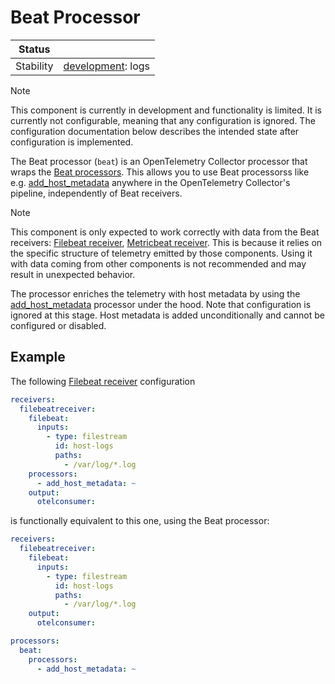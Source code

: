 # Beat Processor

| Status    |                     |
| --------- | ------------------- |
| Stability | [development]: logs |

[development]: https://github.com/open-telemetry/opentelemetry-collector/blob/main/docs/component-stability.md#development

> [!NOTE]
> This component is currently in development and functionality is limited.
> It is currently not configurable, meaning that any configuration is ignored.
> The configuration documentation below describes the intended state after configuration is implemented.

The Beat processor (`beat`) is an OpenTelemetry Collector processor that wraps the [Beat processors].
This allows you to use Beat processorss like e.g. [add_host_metadata] anywhere in the OpenTelemetry Collector's pipeline, independently of Beat receivers.

> [!NOTE]
> This component is only expected to work correctly with data from the Beat receivers: [Filebeat receiver], [Metricbeat receiver].
> This is because it relies on the specific structure of telemetry emitted by those components.
> Using it with data coming from other components is not recommended and may result in unexpected behavior.

The processor enriches the telemetry with host metadata by using the [add_host_metadata] processor under the hood.
Note that configuration is ignored at this stage. Host metadata is added unconditionally and cannot be configured or disabled.

## Example

The following [Filebeat receiver] configuration

```yaml
receivers:
  filebeatreceiver:
    filebeat:
      inputs:
        - type: filestream
          id: host-logs
          paths:
            - /var/log/*.log
    processors:
      - add_host_metadata: ~
    output:
      otelconsumer:
```

is functionally equivalent to this one, using the Beat processor:

```yaml
receivers:
  filebeatreceiver:
    filebeat:
      inputs:
        - type: filestream
          id: host-logs
          paths:
            - /var/log/*.log
    output:
      otelconsumer:

processors:
  beat:
    processors:
      - add_host_metadata: ~
```

[Beat processors]: https://www.elastic.co/docs/reference/beats/filebeat/filtering-enhancing-data#using-processors
[Filebeat receiver]: https://github.com/elastic/beats/tree/main/x-pack/filebeat/fbreceiver
[Metricbeat receiver]: https://github.com/elastic/beats/tree/main/x-pack/metricbeat/mbreceiver
[add_host_metadata]: https://www.elastic.co/docs/reference/beats/filebeat/add-host-metadata
